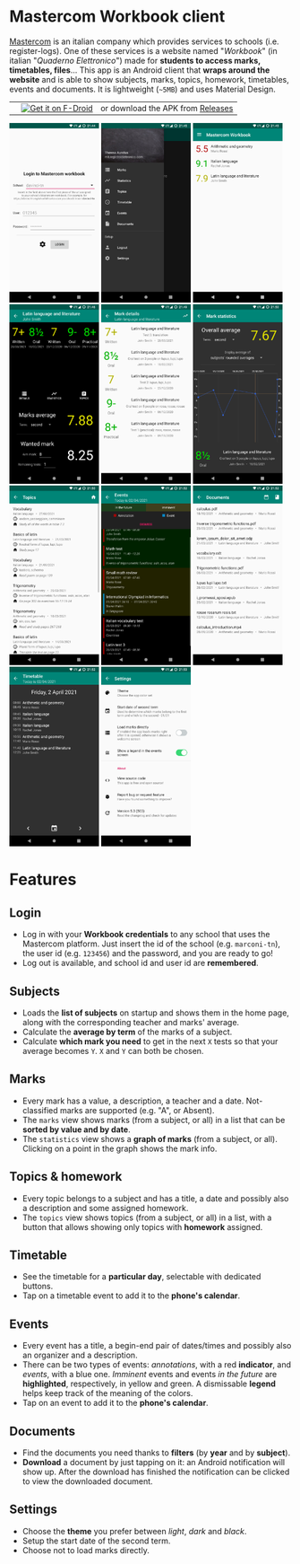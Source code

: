 # Mastercom Workbook client
[Mastercom](https://www.mastercompro.it/) is an italian company which provides services to schools (i.e. register-logs). One of these services is a website named "*Workbook*" (in italian "*Quaderno Elettronico*") made for **students to access marks, timetables, files**... This app is an Android client that **wraps around the website** and is able to show subjects, marks, topics, homework, timetables, events and documents. It is lightweight (`~5MB`) and uses Material Design.

<table border="0"><th>
<td><a href="https://f-droid.org/packages/com.stypox.mastercom_workbook/"><img src="https://fdroid.gitlab.io/artwork/badge/get-it-on.png" alt="Get it on F-Droid" height="80"></a></td>
<td>or download the APK from <a href="https://github.com/Stypox/mastercom-workbook/releases">Releases</a></td>
</th></table>

[<img src="fastlane/metadata/android/en-US/images/phoneScreenshots/0.png" width=160>](fastlane/metadata/android/en-US/images/phoneScreenshots/0.png)
[<img src="fastlane/metadata/android/en-US/images/phoneScreenshots/1.png" width=160>](fastlane/metadata/android/en-US/images/phoneScreenshots/1.png)
[<img src="fastlane/metadata/android/en-US/images/phoneScreenshots/2.png" width=160>](fastlane/metadata/android/en-US/images/phoneScreenshots/2.png)
[<img src="fastlane/metadata/android/en-US/images/phoneScreenshots/3.png" width=160>](fastlane/metadata/android/en-US/images/phoneScreenshots/3.png)
[<img src="fastlane/metadata/android/en-US/images/phoneScreenshots/4.png" width=160>](fastlane/metadata/android/en-US/images/phoneScreenshots/4.png)
[<img src="fastlane/metadata/android/en-US/images/phoneScreenshots/5.png" width=160>](fastlane/metadata/android/en-US/images/phoneScreenshots/5.png)
[<img src="fastlane/metadata/android/en-US/images/phoneScreenshots/6.png" width=160>](fastlane/metadata/android/en-US/images/phoneScreenshots/6.png)
[<img src="fastlane/metadata/android/en-US/images/phoneScreenshots/7.png" width=160>](fastlane/metadata/android/en-US/images/phoneScreenshots/7.png)
[<img src="fastlane/metadata/android/en-US/images/phoneScreenshots/8.png" width=160>](fastlane/metadata/android/en-US/images/phoneScreenshots/8.png)
[<img src="fastlane/metadata/android/en-US/images/phoneScreenshots/9.png" width=160>](fastlane/metadata/android/en-US/images/phoneScreenshots/9.png)
[<img src="fastlane/metadata/android/en-US/images/phoneScreenshots/10.png" width=160>](fastlane/metadata/android/en-US/images/phoneScreenshots/10.png)

# Features

## Login
- Log in with your **Workbook credentials** to any school that uses the Mastercom platform. Just insert the id of the school (e.g. `marconi-tn`), the user id (e.g. `123456`) and the password, and you are ready to go!
- Log out is available, and school id and user id are **remembered**.

## Subjects
- Loads the **list of subjects** on startup and shows them in the home page, along with the corresponding teacher and marks' average.
- Calculate the **average by term** of the marks of a subject.
- Calculate **which mark you need** to get in the next `X` tests so that your average becomes `Y`. `X` and `Y` can both be chosen.

## Marks
- Every mark has a value, a description, a teacher and a date. Not-classified marks are supported (e.g. "A", or Absent).
- The `marks` view shows marks (from a subject, or all) in a list that can be **sorted by value and by date**.
- The `statistics` view shows a **graph of marks** (from a subject, or all). Clicking on a point in the graph shows the mark info.

## Topics & homework
- Every topic belongs to a subject and has a title, a date and possibly also a description and some assigned homework.
- The `topics` view shows topics (from a subject, or all) in a list, with a button that allows showing only topics with **homework** assigned.

## Timetable
- See the timetable for a **particular day**, selectable with dedicated buttons.
- Tap on a timetable event to add it to the **phone's calendar**.

## Events
- Every event has a title, a begin-end pair of dates/times and possibly also an organizer and a description.
- There can be two types of events: *annotations*, with a red **indicator**, and *events*, with a blue one. *Imminent* events and events *in the future* are **highlighted**, respectively, in yellow and green. A dismissable **legend** helps keep track of the meaning of the colors.
- Tap on an event to add it to the **phone's calendar**.

## Documents
- Find the documents you need thanks to **filters** (by **year** and by **subject**).
- **Download** a document by just tapping on it: an Android notification will show up. After the download has finished the notification can be clicked to view the downloaded document.

## Settings
- Choose the **theme** you prefer between *light*, *dark* and *black*.
- Setup the start date of the second term.
- Choose not to load marks directly.
